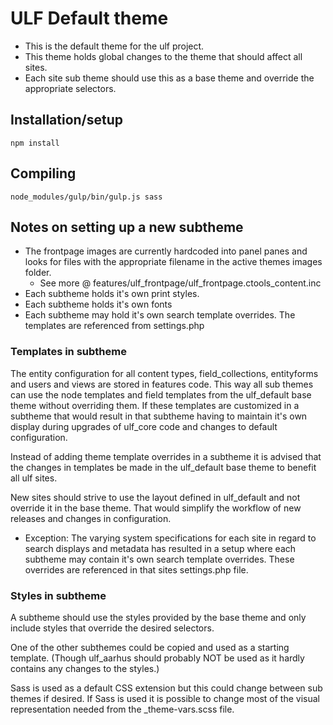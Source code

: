 # ULF Default theme
- This is the default theme for the ulf project.
- This theme holds global changes to the theme that should affect all sites.
- Each site sub theme should use this as a base theme and override the
appropriate selectors.

## Installation/setup
```
npm install
```

## Compiling
```
node_modules/gulp/bin/gulp.js sass
```

## Notes on setting up a new subtheme
-  The frontpage images are currently hardcoded into panel panes and looks for
files with the appropriate filename in the active themes images folder.
    - See more @ features/ulf_frontpage/ulf_frontpage.ctools_content.inc
- Each subtheme holds it's own print styles.
- Each subtheme holds it's own fonts
- Each subtheme may hold it's own search template overrides. The templates are referenced from settings.php

### Templates in subtheme
The entity configuration for all content types, field_collections, entityforms and users and views are stored in features code.
This way all sub themes can use the node templates and field templates from the ulf_default base theme without overriding them.
If these templates are customized in a subtheme that would result in that subtheme having to maintain it's own display during upgrades of ulf_core code and changes to default configuration.

Instead of adding theme template overrides in a subtheme it is advised that the changes in templates be made in the ulf_default base theme to benefit all ulf sites.

New sites should strive to use the layout defined in ulf_default and not override it in the base theme. That would simplify the workflow of new releases and changes in configuration.
 - Exception: The varying system specifications for each site in regard to search displays and metadata has resulted in a setup where each subtheme may contain it's own search template overrides.
 These overrides are referenced in that sites settings.php file.

### Styles in subtheme
A subtheme should use the styles provided by the base theme and only include styles that override the desired selectors.

One of the other subthemes could be copied and used as a starting template. (Though ulf_aarhus should probably NOT be used as it hardly contains any changes to the styles.)

Sass is used as a default CSS extension but this could change between sub themes if desired.
If Sass is used it is possible to change most of the visual representation needed from the _theme-vars.scss file.